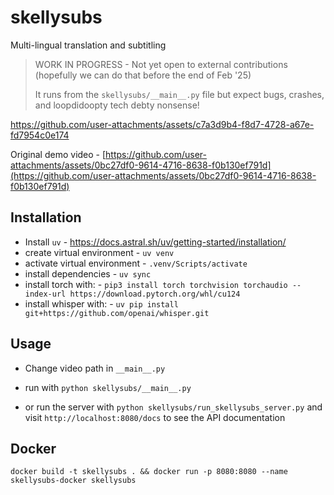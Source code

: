 # skellysubs
Multi-lingual translation and subtitling 

> WORK IN PROGRESS - Not yet open to external contributions (hopefully we can do that before the end of Feb '25)
>
> It runs from the `skellysubs/__main__.py` file but expect bugs, crashes, and loopdidoopty tech debty nonsense!



https://github.com/user-attachments/assets/c7a3d9b4-f8d7-4728-a67e-fd7954c0e174


Original demo video - [https://github.com/user-attachments/assets/0bc27df0-9614-4716-8638-f0b130ef791d](https://github.com/user-attachments/assets/0bc27df0-9614-4716-8638-f0b130ef791d)


## Installation
- Install `uv` - https://docs.astral.sh/uv/getting-started/installation/
- create virtual environment -  `uv venv`
- activate virtual environment - `.venv/Scripts/activate`
- install dependencies - `uv sync`
- install torch with: - `pip3 install torch torchvision torchaudio --index-url https://download.pytorch.org/whl/cu124`
- install whisper with: - `uv pip install git+https://github.com/openai/whisper.git `


## Usage
- Change video path in `__main__.py`
- run with `python skellysubs/__main__.py`

- or run the server with `python skellysubs/run_skellysubs_server.py` and visit `http://localhost:8080/docs` to see the API documentation

## Docker 

```
docker build -t skellysubs . && docker run -p 8080:8080 --name skellysubs-docker skellysubs
```


